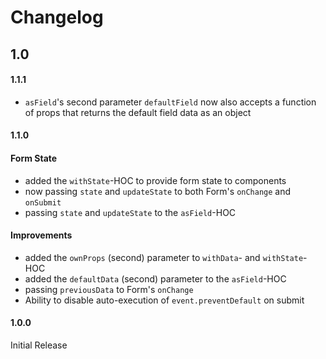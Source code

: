 # Changelog

## 1.0

#### 1.1.1
* `asField`'s second parameter `defaultField` now also accepts a function of props that returns the default field data as an object

#### 1.1.0

#### Form State
* added the `withState`-HOC to provide form state to components
* now passing `state` and `updateState` to both Form's `onChange` and `onSubmit`
* passing `state` and `updateState` to the `asField`-HOC

#### Improvements
* added the `ownProps` (second) parameter to `withData`- and `withState`-HOC
* added the `defaultData` (second) parameter to the `asField`-HOC
* passing `previousData` to Form's `onChange`
* Ability to disable auto-execution of `event.preventDefault` on submit

#### 1.0.0
Initial Release
